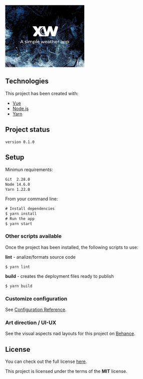 

<img alt="logo" width="50%" height="50%" src="https://github.com/Greenvahn/xweather/blob/master/behance-thumbnail.jpg?raw=true">

## Technologies
This project has been created with:
* [Vue](https://vuejs.org/)
* [Node.js](https://nodejs.org/en/download/)
* [Yarn](https://classic.yarnpkg.com/en/)

## Project status
```
version 0.1.0
```

## Setup
Minimun requirements:
```
Git  2.28.0
Node 14.6.0
Yarn 1.22.0
```

From your command line:
```
# Install dependencies
$ yarn install
# Run the app
$ yarn start
```

### Other scripts available
Once the project has been installed, the following scripts to use:

**lint** - analize/formats source code
```
$ yarn lint
```
**build** - creates the deployment files ready to publish
```
$ yarn build
```

### Customize configuration
See [Configuration Reference](https://cli.vuejs.org/config/).

### Art direction / UI-UX
See the visual aspects nad layouts for this project on [Behance](https://www.behance.net/gallery/103830659/XWeather?tracking_source=for_you_feed_user_published).

## License
You can check out the full license [here](https://github.com/Greenvahn/xweather/blob/master/LICENSE).

This project is licensed under the terms of the **MIT** license.
